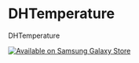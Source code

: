 # DHTemperature
DHTemperature

<a href="https://galaxy.store/DHTemp"><img src="https://img.samsungapps.com/seller/images/badges/galaxyStore/png_big/GalaxyStore_English.png?ver=1597278750000" alt="Available on Samsung Galaxy Store" style="max-width: 100%; height: auto;"></a>
